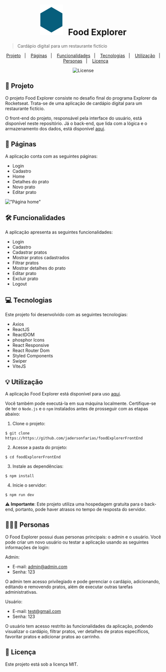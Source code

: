 <h1 align="center" style="text-align: center;">
  <img alt="Logo do Food Explorer" src="./src/assets/LogoExplorer.svg" style="center-align: middle; margin-right: 10px;">
  Food Explorer
</h1>

> Cardápio digital para um restaurante fictício

<p align="center">
  <a href="#project">Projeto</a>&nbsp;&nbsp;&nbsp;|&nbsp;&nbsp;&nbsp;
  <a href="#pages">Páginas</a>&nbsp;&nbsp;&nbsp;|&nbsp;&nbsp;&nbsp;
  <a href="#features">Funcionalidades</a>&nbsp;&nbsp;&nbsp;|&nbsp;&nbsp;&nbsp;
  <a href="#technologies">Tecnologias</a>&nbsp;&nbsp;&nbsp;|&nbsp;&nbsp;&nbsp;
  <a href="#usage">Utilização</a>&nbsp;&nbsp;&nbsp;|&nbsp;&nbsp;&nbsp;
  <a href="#users">Personas</a>&nbsp;&nbsp;&nbsp;|&nbsp;&nbsp;&nbsp;
  <a href="#license">Licença</a>
</p>

<p align="center">
  <img alt="License" src="https://img.shields.io/static/v1?label=license&message=MIT&color=49AA26&labelColor=000000">
</p>

<h2 id="project">📁 Projeto</h2>

O projeto Food Explorer consiste no desafio final do programa Explorer da Rocketseat. Trata-se de uma aplicação de cardápio digital para um restaurante fictício.

O front-end do projeto, responsável pela interface do usuário, está disponível neste repositório. Já o back-end, que lida com a lógica e o armazenamento dos dados, está disponível [aqui]().

<h2 id="pages">📃 Páginas</h2>

A aplicação conta com as seguintes páginas:

- Login
- Cadastro
- Home
- Detalhes do prato
- Novo prato
- Editar prato

!["Página home"](./src/assets/homeFoodFy.gif)

<h2 id="features">🛠️ Funcionalidades</h2>

A aplicação apresenta as seguintes funcionalidades:

- Login
- Cadastro
- Cadastrar pratos
- Mostrar pratos cadastrados
- Filtrar pratos
- Mostrar detalhes do prato
- Editar prato
- Excluir prato
- Logout

<h2 id="technologies">💻 Tecnologias</h2>

Este projeto foi desenvolvido com as seguintes tecnologias:

- Axios
- ReactJS
- ReactDOM
- phosphor Icons
- React Responsive
- React Router Dom
- Styled Components
- Swiper
- ViteJS

<h2 id="usage">💡 Utilização</h2>

A aplicação Food Explorer está disponível para uso [aqui](https://explorer-food11.netlify.app).

Você também pode executá-la em sua máquina localmente. Certifique-se de ter o ``Node.js`` e o ``npm`` instalados antes de prosseguir com as etapas abaixo:

1. Clone o projeto:

```
$ git clone https://https://github.com/jadersonfarias/foodExplorerFrontEnd
```

2. Acesse a pasta do projeto:

```
$ cd foodExplorerFrontEnd
```

3. Instale as dependências:

```
$ npm install
```

4. Inicie o servidor:

```
$ npm run dev
```

⚠️ **Importante**: Este projeto utiliza uma hospedagem gratuita para o back-end, portanto, pode haver atrasos no tempo de resposta do servidor.

<h2 id="users">👩🏾‍💻 Personas</h2>

O Food Explorer possui duas personas principais: o admin e o usuário. Você pode criar um novo usuário ou testar a aplicação usando as seguintes informações de login:

Admin:

- E-mail: admin@admin.com
- Senha: 123

O admin tem acesso privilegiado e pode gerenciar o cardápio, adicionando, editando e removendo pratos, além de executar outras tarefas administrativas.

Usuário:

- E-mail: test@gmail.com
- Senha: 123

O usuário tem acesso restrito às funcionalidades da aplicação, podendo visualizar o cardápio, filtrar pratos, ver detalhes de pratos específicos, favoritar pratos e adicionar pratos ao carrinho.

<h2 id="license">📝 Licença</h2>

Este projeto está sob a licença MIT.
